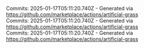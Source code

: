 Commits: 2025-01-17T05:11:20.740Z - Generated via https://github.com/marketplace/actions/artificial-grass
<br>
Commits: 2025-01-17T05:11:20.740Z - Generated via https://github.com/marketplace/actions/artificial-grass
<br>
Commits: 2025-01-17T05:11:20.740Z - Generated via https://github.com/marketplace/actions/artificial-grass
<br>
